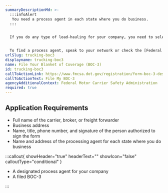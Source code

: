 ```yaml
---
summaryDescriptionMd: >-
  :::infoAlert
   You need a process agent in each state where you do business.
  :::


  If you do any type of load-hauling for your company, you need to select a process agent and have them file the BOC-3 for your company. The Blanket of Coverage (BOC-3) designates a `process agent|process-agent` for your company that can file and receive legal documents on your behalf. The only companies who can file a Blanket of Coverage for themselves are brokers or freight forwarders.


  To find a process agent, speak to your network or check the [Federal Motor Carrier Safety Administration (FMCSA) list of process agent companies.](https://www.fmcsa.dot.gov/registration/process-agents)
urlSlug: trucking-boc3
displayname: trucking-boc3
name: File Your Blanket of Coverage (BOC-3)
id: trucking-boc3
callToActionLink: https://www.fmcsa.dot.gov/registration/form-boc-3-designation-agents-service-process
callToActionText: File My BOC-3
agencyAdditionalContext: Federal Motor Carrier Safety Administration
required: true
---
```


## Application Requirements

- Full name of the carrier, broker, or freight forwarder
- Business address
- Name, title, phone number, and signature of the person authorized to sign the form
- Name and address of the processing agent for each state where you do business

:::callout{ showHeader="true" headerText="" showIcon="false" calloutType="conditional" }

- A designated process agent for your company
- A filed BOC-3

:::
